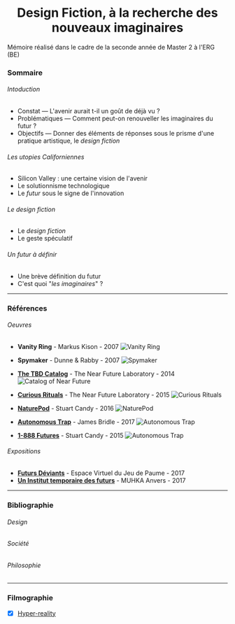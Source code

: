 <h1 align=center>Design Fiction, à la recherche des nouveaux imaginaires</h1>

Mémoire réalisé dans le cadre de la seconde année de Master 2 à l'ERG (BE)

### Sommaire
###### Intoduction
- Constat — L'avenir aurait t-il un goût de déjà vu ?
- Problématiques — Comment peut-on renouveller les imaginaires du futur ? 
- Objectifs — Donner des éléments de réponses sous le prisme d'une pratique artistique, le *design fiction*

###### Les utopies Californiennes
- Silicon Valley : une certaine vision de l'avenir
- Le solutionnisme technologique
- Le *futur* sous le signe de l'innovation

###### Le design fiction
- Le *design fiction*
- Le geste spéculatif

###### Un futur à définir
- Une brève définition du futur
- C'est quoi "*les imaginaires*" ?

---

### Références
###### Oeuvres
- **Vanity Ring** - Markus Kison - 2007
<img align=center style="margin-top: 10px">![Vanity Ring](http://www.markuskison.de/img/proto_0.jpg)</img>

- **Spymaker** - Dunne & Rabby - 2007
<img align=center>![Spymaker](http://www.dunneandraby.co.uk/img/projects/large/spymaker-0.jpg)</img>

- **[The TBD Catalog](http://tbdcatalog.com/)** - The Near Future Laboratory - 2014
<img align=center>![Catalog of Near Future](http://tbdcatalog.com/img/sample2.jpg)</img>

- **[Curious Rituals](http://curiousrituals.nearfuturelaboratory.com/)** - The Near Future Laboratory - 2015
<img align=center>![Curious Rituals](http://curiousrituals.nearfuturelaboratory.com/img/book/page1.jpg)</img>

- **[NaturePod](https://futuryst.blogspot.be/2016/05/naturepod.html)** - Stuart Candy - 2016
<img align=center>![NaturePod](https://4.bp.blogspot.com/-GopL07_-7c0/VmsfqNAKcfI/AAAAAAAAGno/7GR4hTtCcCo/s640/1512_Naturepod_Stuart-5757.jpg)</img>

- **[Autonomous Trap](https://vimeo.com/208642358l)** - James Bridle - 2017
<img align=center>![Autonomous Trap](http://cdn.trendhunterstatic.com/thumbs/autonomous-trap-001.jpeg)</img>

- **[1-888 Futures](https://futuryst.blogspot.be/2015/09/1-888-futures.html)** - Stuart Candy - 2015
<img align=center>![Autonomous Trap](http://1888futures.com/wp-content/uploads/2015/09/checking-888-packages.jpg)</img>



###### Expositions
- **[Futurs Déviants](http://espacevirtuel.jeudepaume.org/futurs-non-conformes-3-3088/)** - Espace Virtuel du Jeu de Paume - 2017
- **[Un Institut temporaire des futurs](https://www.muhka.be/programme/detail/660-a-temporary-institute-of-futures-studies)** - MUHKA Anvers - 2017

---

### Bibliographie
###### Design
###### Société
###### Philosophie

---

### Filmographie
- [x] [Hyper-reality](https://vimeo.com/166807261)
